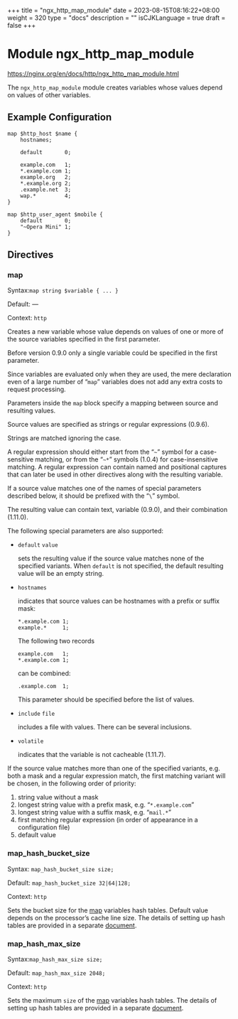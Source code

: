 +++
title = "ngx_http_map_module"
date = 2023-08-15T08:16:22+08:00
weight = 320
type = "docs"
description = ""
isCJKLanguage = true
draft = false
+++

# Module ngx_http_map_module

https://nginx.org/en/docs/http/ngx_http_map_module.html



The `ngx_http_map_module` module creates variables whose values depend on values of other variables.



## Example Configuration



```
map $http_host $name {
    hostnames;

    default       0;

    example.com   1;
    *.example.com 1;
    example.org   2;
    *.example.org 2;
    .example.net  3;
    wap.*         4;
}

map $http_user_agent $mobile {
    default       0;
    "~Opera Mini" 1;
}
```





## Directives



### map

  Syntax:`map string $variable { ... }`

  Default: —

  Context: `http`


Creates a new variable whose value depends on values of one or more of the source variables specified in the first parameter.

Before version 0.9.0 only a single variable could be specified in the first parameter.





Since variables are evaluated only when they are used, the mere declaration even of a large number of “`map`” variables does not add any extra costs to request processing.



Parameters inside the `map` block specify a mapping between source and resulting values.

Source values are specified as strings or regular expressions (0.9.6).

Strings are matched ignoring the case.

A regular expression should either start from the “`~`” symbol for a case-sensitive matching, or from the “`~*`” symbols (1.0.4) for case-insensitive matching. A regular expression can contain named and positional captures that can later be used in other directives along with the resulting variable.

If a source value matches one of the names of special parameters described below, it should be prefixed with the “`\`” symbol.

The resulting value can contain text, variable (0.9.0), and their combination (1.11.0).

The following special parameters are also supported:

- `default` `value`

  sets the resulting value if the source value matches none of the specified variants. When `default` is not specified, the default resulting value will be an empty string.

- `hostnames`

  indicates that source values can be hostnames with a prefix or suffix mask:

  ```
  *.example.com 1;
  example.*     1;
  ```

  The following two records

  ```
  example.com   1;
  *.example.com 1;
  ```

  can be combined:

  ```
  .example.com  1;
  ```

  This parameter should be specified before the list of values.

- `include` `file`

  includes a file with values. There can be several inclusions.

- `volatile`

  indicates that the variable is not cacheable (1.11.7).



If the source value matches more than one of the specified variants, e.g. both a mask and a regular expression match, the first matching variant will be chosen, in the following order of priority:

1. string value without a mask
2. longest string value with a prefix mask, e.g. “`*.example.com`”
3. longest string value with a suffix mask, e.g. “`mail.*`”
4. first matching regular expression (in order of appearance in a configuration file)
5. default value





### map_hash_bucket_size

  Syntax:  `map_hash_bucket_size size;`

  Default: `map_hash_bucket_size 32|64|128;`

  Context: `http`


Sets the bucket size for the [map](https://nginx.org/en/docs/http/ngx_http_map_module.html#map) variables hash tables. Default value depends on the processor’s cache line size. The details of setting up hash tables are provided in a separate [document](https://nginx.org/en/docs/hash.html).



### map_hash_max_size

  Syntax:`map_hash_max_size size;`

  Default: `map_hash_max_size 2048;`

  Context: `http`


Sets the maximum `size` of the [map](https://nginx.org/en/docs/http/ngx_http_map_module.html#map) variables hash tables. The details of setting up hash tables are provided in a separate [document](https://nginx.org/en/docs/hash.html).